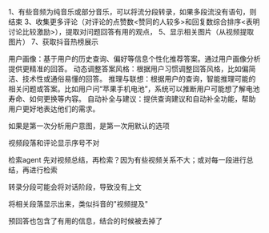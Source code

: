 1、有些音频为纯音乐或部分音乐，可以将流分段转录，如果多段流没有语句，则结束
3、收集更多评论（对评论的点赞数<赞同的人较多>和回复数综合排序<表明讨论比较激励>），提取对问题回答有用的观点，
5、显示相关图片（从视频提取图片）
7、获取抖音热榜展示


用户画像：基于用户的历史查询、偏好等信息个性化推荐答案。通过用户画像分析提供更精准的回答。
动态调整答案风格：根据用户习惯调整回答风格，比如偏简洁、技术性或通俗易懂的回答。
推理与联想：根据用户的查询，智能推理可能的相关问题或答案。比如用户问“苹果手机电池”，系统可以推断用户可能想了解电池寿命、如何更换等内容。
自动补全与建议：提供查询建议和自动补全功能，帮助用户更好地表达他们的需求。

如果是第一次分析用户意图，是第一次用默认的选项

视频段落和评论显示序号不对

检索agent 先对视频总结，再检索？因为有些视频关系不大；或对每一段进行总结，再进行检索

转录分段可能会将对话阶段，导致没有上文

将相关段落显示出来，类似抖音的"视频提及"

预回答也包含了有用的信息，结合的时候被去掉了